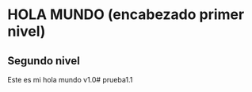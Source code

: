 # HOLA MUNDO (encabezado primer nivel)
## Segundo nivel

Este es mi hola mundo v1.0#   p r u e b a 1 . 1  
 